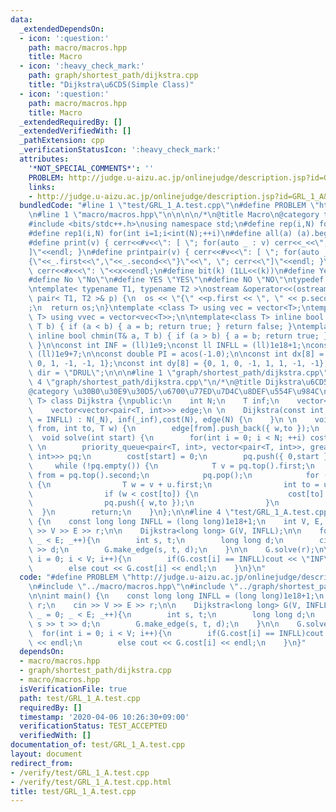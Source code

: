 ```yaml
---
data:
  _extendedDependsOn:
  - icon: ':question:'
    path: macro/macros.hpp
    title: Macro
  - icon: ':heavy_check_mark:'
    path: graph/shortest_path/dijkstra.cpp
    title: "Dijkstra\u6CD5(Simple Class)"
  - icon: ':question:'
    path: macro/macros.hpp
    title: Macro
  _extendedRequiredBy: []
  _extendedVerifiedWith: []
  _pathExtension: cpp
  _verificationStatusIcon: ':heavy_check_mark:'
  attributes:
    '*NOT_SPECIAL_COMMENTS*': ''
    PROBLEM: http://judge.u-aizu.ac.jp/onlinejudge/description.jsp?id=GRL_1_A&lang=jp
    links:
    - http://judge.u-aizu.ac.jp/onlinejudge/description.jsp?id=GRL_1_A&lang=jp
  bundledCode: "#line 1 \"test/GRL_1_A.test.cpp\"\n#define PROBLEM \"http://judge.u-aizu.ac.jp/onlinejudge/description.jsp?id=GRL_1_A&lang=jp\"\
    \n#line 1 \"macro/macros.hpp\"\n\n\n\n/*\n@title Macro\n@category template\n*/\n\
    #include <bits/stdc++.h>\nusing namespace std;\n#define rep(i,N) for(int i=0;i<int(N);++i)\n\
    #define rep1(i,N) for(int i=1;i<int(N);++i)\n#define all(a) (a).begin(),(a).end()\n\
    #define print(v) { cerr<<#v<<\": [ \"; for(auto _ : v) cerr<<_<<\", \"; cerr<<\"\
    ]\"<<endl; }\n#define printpair(v) { cerr<<#v<<\": [ \"; for(auto _ : v) cerr<<\"\
    {\"<<_.first<<\",\"<<_.second<<\"}\"<<\", \"; cerr<<\"]\"<<endl; }\n#define dump(x)\
    \ cerr<<#x<<\": \"<<x<<endl;\n#define bit(k) (1LL<<(k))\n#define Yes \"Yes\"\n\
    #define No \"No\"\n#define YES \"YES\"\n#define NO \"NO\"\ntypedef long long ll;\n\
    \ntemplate< typename T1, typename T2 >\nostream &operator<<(ostream &os, const\
    \ pair< T1, T2 >& p) {\n  os << \"{\" <<p.first << \", \" << p.second << \"}\"\
    ;\n  return os;\n}\ntemplate <class T> using vec = vector<T>;\ntemplate <class\
    \ T> using vvec = vector<vec<T>>;\n\ntemplate<class T> inline bool chmax(T& a,\
    \ T b) { if (a < b) { a = b; return true; } return false; }\ntemplate<class T>\
    \ inline bool chmin(T& a, T b) { if (a > b) { a = b; return true; } return false;\
    \ }\n\nconst int INF = (ll)1e9;\nconst ll INFLL = (ll)1e18+1;\nconst ll MOD =\
    \ (ll)1e9+7;\n\nconst double PI = acos(-1.0);\n\nconst int dx[8] = {1, 0, -1,\
    \ 0, 1, -1, -1, 1};\nconst int dy[8] = {0, 1, 0, -1, 1, 1, -1, -1};\nconst string\
    \ dir = \"DRUL\";\n\n\n#line 1 \"graph/shortest_path/dijkstra.cpp\"\n\n\n#line\
    \ 4 \"graph/shortest_path/dijkstra.cpp\"\n/*\n@title Dijkstra\u6CD5(Simple Class)\n\
    @category \u30B0\u30E9\u30D5/\u6700\u77ED\u7D4C\u8DEF\u554F\u984C\n*/\ntemplate<class\
    \ T> class Dijkstra {\npublic:\n    int N;\n    T inf;\n    vector<T> cost;\n\
    \    vector<vector<pair<T, int>>> edge;\n \n    Dijkstra(const int _N, T _inf\
    \ = INFLL) : N(_N), inf(_inf),cost(N), edge(N) {\n    }\n \n    void make_edge(int\
    \ from, int to, T w) {\n        edge[from].push_back({ w,to });\n    }\n \n  \
    \  void solve(int start) {\n        for(int i = 0; i < N; ++i) cost[i] = inf;\n\
    \ \n        priority_queue<pair<T, int>, vector<pair<T, int>>, greater<pair<T,\
    \ int>>> pq;\n        cost[start] = 0;\n        pq.push({ 0,start });\n \n   \
    \     while (!pq.empty()) {\n            T v = pq.top().first;\n            int\
    \ from = pq.top().second;\n            pq.pop();\n            for (auto u : edge[from])\
    \ {\n                T w = v + u.first;\n                int to = u.second;\n\
    \                if (w < cost[to]) {\n                    cost[to] = w;\n    \
    \                pq.push({ w,to });\n                }\n            }\n      \
    \  }\n        return;\n    }\n};\n\n#line 4 \"test/GRL_1_A.test.cpp\"\n\nint main()\
    \ {\n    const long long INFLL = (long long)1e18+1;\n    int V, E, r;\n    cin\
    \ >> V >> E >> r;\n\n    Dijkstra<long long> G(V, INFLL);\n\n    for(int _ = 0;\
    \ _ < E; _++){\n        int s, t;\n        long long d;\n        cin >> s >> t\
    \ >> d;\n        G.make_edge(s, t, d);\n    }\n\n    G.solve(r);\n\n    for(int\
    \ i = 0; i < V; i++){\n        if(G.cost[i] == INFLL)cout << \"INF\" << endl;\n\
    \        else cout << G.cost[i] << endl;\n    }\n}\n"
  code: "#define PROBLEM \"http://judge.u-aizu.ac.jp/onlinejudge/description.jsp?id=GRL_1_A&lang=jp\"\
    \n#include \"../macro/macros.hpp\"\n#include \"../graph/shortest_path/dijkstra.cpp\"\
    \n\nint main() {\n    const long long INFLL = (long long)1e18+1;\n    int V, E,\
    \ r;\n    cin >> V >> E >> r;\n\n    Dijkstra<long long> G(V, INFLL);\n\n    for(int\
    \ _ = 0; _ < E; _++){\n        int s, t;\n        long long d;\n        cin >>\
    \ s >> t >> d;\n        G.make_edge(s, t, d);\n    }\n\n    G.solve(r);\n\n  \
    \  for(int i = 0; i < V; i++){\n        if(G.cost[i] == INFLL)cout << \"INF\"\
    \ << endl;\n        else cout << G.cost[i] << endl;\n    }\n}"
  dependsOn:
  - macro/macros.hpp
  - graph/shortest_path/dijkstra.cpp
  - macro/macros.hpp
  isVerificationFile: true
  path: test/GRL_1_A.test.cpp
  requiredBy: []
  timestamp: '2020-04-06 10:26:30+09:00'
  verificationStatus: TEST_ACCEPTED
  verifiedWith: []
documentation_of: test/GRL_1_A.test.cpp
layout: document
redirect_from:
- /verify/test/GRL_1_A.test.cpp
- /verify/test/GRL_1_A.test.cpp.html
title: test/GRL_1_A.test.cpp
---
```


